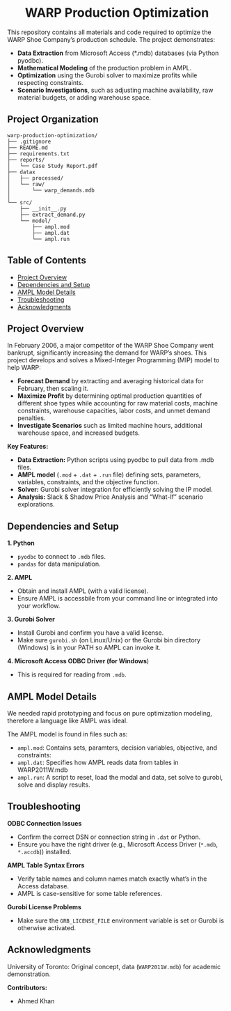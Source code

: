 <div style="text-align: center;">
  
# WARP Production Optimization
</div>

This repository contains all materials and code required to optimize the WARP Shoe Company’s production schedule. The project demonstrates:

- **Data Extraction** from Microsoft Access (*.mdb) databases (via Python pyodbc).
- **Mathematical Modeling** of the production problem in AMPL.
- **Optimization** using the Gurobi solver to maximize profits while respecting constraints.
- **Scenario Investigations**, such as adjusting machine availability, raw material budgets, or adding warehouse space.

## Project Organization

```
warp-production-optimization/  
├── .gitignore  
├── README.md  
├── requirements.txt       
├── reports/                 
│   └── Case Study Report.pdf  
├── datax
│   ├── processed/
│   └── raw/      
│       └── warp_demands.mdb  
│ 
└── src/  
    ├── __init__.py  
    ├── extract_demand.py  
    └── model/           
        ├── ampl.mod  
        ├── ampl.dat   
        └── ampl.run  
```

## Table of Contents
- [Project Overview](#project-overview)
- [Dependencies and Setup](#dependencies-and-setup)
- [AMPL Model Details](#ampl-model-details)
- [Troubleshooting](#troubleshooting)
- [Acknowledgments](#acknowledgments)

## Project Overview
In February 2006, a major competitor of the WARP Shoe Company went bankrupt, significantly increasing the demand for WARP’s shoes. This project develops and solves a Mixed-Integer Programming (MIP) model to help WARP:

- **Forecast Demand** by extracting and averaging historical data for February, then scaling it.
- **Maximize Profit** by determining optimal production quantities of different shoe types while accounting for raw material costs, machine constraints, warehouse capacities, labor costs, and unmet demand penalties.
- **Investigate Scenarios** such as limited machine hours, additional warehouse space, and increased budgets.

**Key Features:**
- **Data Extraction:** Python scripts using pyodbc to pull data from .mdb files.
- **AMPL model** (`.mod` + `.dat` + `.run` file) defining sets, parameters, variables, constraints, and the objective function.
- **Solver:** Gurobi solver integration for efficiently solving the IP model. 
- **Analysis:** Slack & Shadow Price Analysis and “What-If” scenario explorations.

## Dependencies and Setup

**1. Python**
- ```pyodbc``` to connect to ```.mdb``` files.
- ```pandas``` for data manipulation.

**2. AMPL**
- Obtain and install AMPL (with a valid license).
- Ensure AMPL is accessbile from your command line or integrated into your workflow.

**3. Gurobi Solver**
- Install Gurobi and confirm you have a valid license.
- Make sure ```gurobi.sh``` (on Linux/Unix) or the Gurobi bin directory (Windows) is in your PATH so AMPL can invoke it.

**4. Microsoft Access ODBC Driver (for Windows**)
- This is required for reading from ```.mdb```.

## AMPL Model Details
We needed rapid prototyping and focus  on pure optimization modeling, therefore a language like AMPL was ideal. 

The AMPL model is found in files such as:
- ```ampl.mod```: Contains sets, paramters, decision variables, objective, and constraints:
- ```ampl.dat```: Specifies how AMPL reads data from tables in WARP2011W.mdb
- ```ampl.run```: A script to reset, load the modal and data, set solve to gurobi, solve and display results.

## Troubleshooting

**ODBC Connection Issues**
- Confirm the correct DSN or connection string in ```.dat``` or Python.
- Ensure you have the right driver (e.g., Microsoft Access Driver (```*.mdb```, ```*.accdb```)) installed.

**AMPL Table Syntax Errors**
- Verify table names and column names match exactly what’s in the Access database.
- AMPL is case-sensitive for some table references.

**Gurobi License Problems**
- Make sure the ```GRB_LICENSE_FILE``` environment variable is set or Gurobi is otherwise activated.

## Acknowledgments
University of Toronto: Original concept, data (```WARP2011W.mdb```) for academic demonstration.

**Contributors:**
- Ahmed Khan